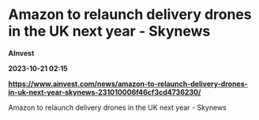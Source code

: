 # Amazon to relaunch delivery drones in the UK next year - Skynews
**AInvest**

**2023-10-21 02:15**

**https://www.ainvest.com/news/amazon-to-relaunch-delivery-drones-in-uk-next-year-skynews-231010006f46cf3cd4736230/**

Amazon to relaunch delivery drones in the UK next year - Skynews